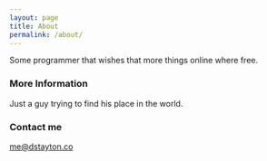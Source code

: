 ```yaml
---
layout: page
title: About
permalink: /about/
---
```


Some programmer that wishes that more things online where free.

### More Information

Just a guy trying to find his place in the world.

### Contact me

[me@dstayton.co](mailto:me@dstayton.co)
